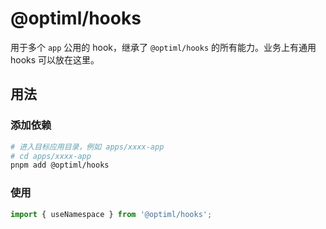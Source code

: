 # @optiml/hooks

用于多个 `app` 公用的 hook，继承了 `@optiml/hooks` 的所有能力。业务上有通用 hooks 可以放在这里。

## 用法

### 添加依赖

```bash
# 进入目标应用目录，例如 apps/xxxx-app
# cd apps/xxxx-app
pnpm add @optiml/hooks
```

### 使用

```ts
import { useNamespace } from '@optiml/hooks';
```
